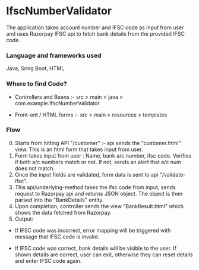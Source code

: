 # IfscNumberValidator
The application takes account number and IFSC code as input from user and uses Razorpay IFSC api to fetch bank details from the provided IFSC code.  

### Language and frameworks used
Java, Sring Boot, HTML

### Where to find Code?
* Controllers and Beans :- src > main > java > com.example.IfscNumberValidator
- Front-ent / HTML forms :- src > main > resources > templates

### Flow
0. Starts from hitting API "/customer" :- api sends the "customer.html" view. This is an html form that takes input from user.
1. Form takes input from user : Name, bank a/c number, ifsc code. Verifies if both a/c numbers match or not. If not, sends an alert that a/c num does not match.
2. Once the input fields are validated, form data is sent to api "/validate-ifsc".
3. This api/underlying-method takes the ifsc code from input, sends request to Razorpay api and returns JSON object. The object is then parsed into the "BankDetails" entity.
4. Upon completion, controller sends the view "BankResult.html" which shows the data fetched from Razorpay.
5. Output: 
* If IFSC code was incorrect, error mapping will be triggered with message that IFSC code is invalid.
- If IFSC code was correct, bank details will be visible to the user. If shown details are correct, user can exit, otherwise they can reset details and enter IFSC code again.
